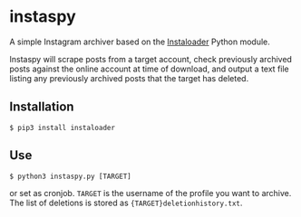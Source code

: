 # instaspy

A simple Instagram archiver based on the [Instaloader](https://github.com/instaloader/instaloader) Python module.

Instaspy will scrape posts from a target account, check previously archived posts against the online account at time of download, and output a text file listing any previously archived posts that the target has deleted.

## Installation
```
$ pip3 install instaloader
```

## Use
```
$ python3 instaspy.py [TARGET]
``` 
or set as cronjob. `TARGET` is the username of the profile you want to archive. The list of deletions is stored as `{TARGET}deletionhistory.txt`.
